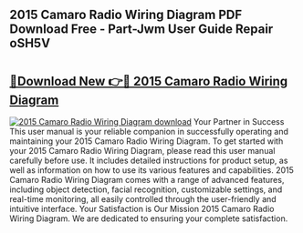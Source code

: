 ## 2015 Camaro Radio Wiring Diagram PDF Download Free - Part-Jwm User Guide Repair oSH5V

# <h2><a href="http://dfncjl.blite.top/?on=2015+Camaro+Radio+Wiring+Diagram">🔗Download New 👉🔴 2015 Camaro Radio Wiring Diagram</a></h2>

[![2015 Camaro Radio Wiring Diagram download](https://i.imgur.com/lujVjoI.png)](http://dfncjl.blite.top/?on=2015+Camaro+Radio+Wiring+Diagram)
Your Partner in Success This user manual is your reliable companion in successfully operating and maintaining your 2015 Camaro Radio Wiring Diagram. To get started with your 2015 Camaro Radio Wiring Diagram, please read this user manual carefully before use. It includes detailed instructions for product setup, as well as information on how to use its various features and capabilities. 2015 Camaro Radio Wiring Diagram comes with a range of advanced features, including object detection, facial recognition, customizable settings, and real-time monitoring, all easily controlled through the user-friendly and intuitive interface. Your Satisfaction is Our Mission 2015 Camaro Radio Wiring Diagram. We are dedicated to ensuring your complete satisfaction.
